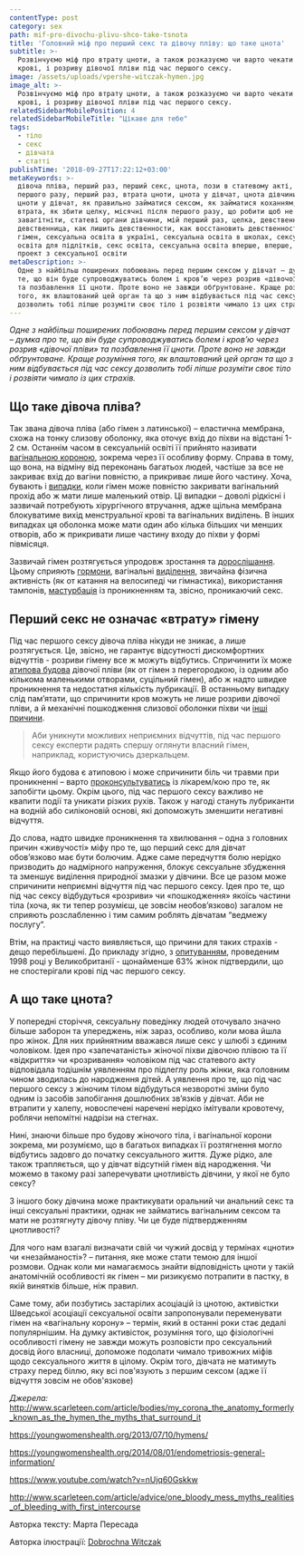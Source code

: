 ```yaml
---
contentType: post
category: sex
path: mif-pro-divochu-plivu-shco-take-tsnota
title: 'Головний міф про перший секс та дівочу пліву: що таке цнота'
subtitle: >-
  Розвінчуємо міф про втрату цноти, а також розказуємо чи варто чекати болю,
  крові, і розриву дівочої пліви під час першого сексу.
image: /assets/uploads/vpershe-witczak-hymen.jpg
image_alt: >-
  Розвінчуємо міф про втрату цноти, а також розказуємо чи варто чекати болю,
  крові, і розриву дівочої пліви під час першого сексу.
relatedSidebarMobilePosition: 4
relatedSidebarMobileTitle: "Цікаве для тебе"
tags:
  - тіло
  - секс
  - дівчата
  - статті
publishTime: '2018-09-27T17:22:12+03:00'
metaKeywords: >-
  дівоча пліва, перший раз, перший секс, цнота, пози в статевому акті, пози для
  першого разу, перший раз, втрата цноти, цнота у дівчат, цнота дівчини, втрата
  цноти у дівчат, як правильно займатися сексом, як займатися коханням, цнота
  втрата, як збити целку, місячні після першого разу, що робити щоб не
  завагітніти, статеві органи дівчини, мій перший раз, целка, девственность,
  девственница, как лишить девственности, как восстановить девственность, гимен,
  гімен, сексуальна освіта в україні, сексуальна освіта в школах, сексуальна
  освіта для підлітків, секс освіта, сексуальна освіта вперше, вперше, онлайн
  проект з сексуальної освіти
metaDescription: >-
  Одне з найбільш поширених побоювань перед першим сексом у дівчат – думка про
  те, що він буде супроводжуватись болем і кров’ю через розрив «дівочої пліви»
  та позбавлення її цноти. Проте воно не завжди обґрунтоване. Краще розуміння
  того, як влаштований цей орган та що з ним відбувається під час сексу
  дозволить тобі ліпше розуміти своє тіло і розвіяти чимало із цих страхів.
---
```

_Одне з найбільш поширених побоювань перед першим сексом у дівчат – думка про те, що він буде супроводжуватись болем і кров’ю через розрив «дівочої пліви» та позбавлення її цноти. Проте воно не завжди обґрунтоване. Краще розуміння того, як влаштований цей орган та що з ним відбувається під час сексу дозволить тобі ліпше розуміти своє тіло і розвіяти чимало із цих страхів._

## Що таке дівоча пліва?

Так звана дівоча пліва (або гімен з латинської) – еластична мембрана, схожа на тонку слизову оболонку, яка оточує вхід до піхви на відстані 1-2 см. Останнім часом в сексуальній освіті її прийнято називати [вагінальною короною](http://www.scarleteen.com/article/bodies/my_corona_the_anatomy_formerly_known_as_the_hymen_the_myths_that_surround_it), зокрема через її особливу форму. Справа в тому, що вона, на відміну від переконань багатьох людей, частіше за все не закриває  вхід до вагіни повністю, а прикриває лише його частину. Хоча, бувають і [випадки](https://youngwomenshealth.org/2013/07/10/hymens/), коли гімен може повністю закривати вагінальний прохід або ж мати лише маленький отвір. Ці випадки – доволі рідкісні і зазвичай потребують хірургічного втручання, адже щільна мембрана блокуватиме вихід менструальної крові та вагінальних виділень. В інших випадках ця оболонка може мати один або кілька більших чи менших отворів, або ж прикривати лише частину входу до піхви у формі півмісяця.

Зазвичай гімен розтягується упродовж зростання та [дорослішання](http://vpershe.com/articles/zminy-v-tili-divchyny-pidlitka). Цьому сприяють [гормони](http://vpershe.com/articles/scho-take-hormony-testosteron-estrogen), вагінальні [виділення](http://vpershe.com/articles/misiachni), звичайна фізична активність (як от катання на велосипеді чи гімнастика), використання тампонів, [мастурбація](http://vpershe.com/stories/persha-masturbacia-pershyy-sex-porno) із проникненням та, звісно, проникаючий секс. 

## Перший секс не означає «втрату» гімену

Під час першого сексу дівоча пліва нікуди не зникає, а лише розтягується. Це, звісно, не гарантує відсутності дискомфортних відчуттів - розриви гімену все ж можуть відбутись. Спричинити їх може [атипова будова](https://youngwomenshealth.org/2013/07/10/hymens/) дівочої пліви (як от гімен з перегородкою, із одним або кількома маленькими отворами, суцільний гімен), або ж надто швидке проникнення та недостатня кількість лубрикації. В останньому випадку слід пам’ятати, що спричинити кров можуть не лише розриви дівочої пліви, а й механічні пошкодження слизової оболонки піхви чи [інші причини](https://youngwomenshealth.org/2014/08/01/endometriosis-general-information/).

> Аби уникнути можливих неприємних відчуттів, під час першого сексу експерти радять спершу оглянути власний гімен, наприклад, користуючись дзеркальцем. 

Якщо його будова є атиповою і може спричинити біль чи травми при проникненні – варто [проконсультуватись](https://www.youtube.com/watch?v=nUjq60Gskkw) із лікарем/кою про те, як запобігти цьому. Окрім цього, під час першого сексу важливо не квапити події та уникати різких рухів. Також у нагоді стануть лубриканти на водній або силіконовій основі, які допоможуть зменшити негативні відчуття. 

До слова, надто швидке проникнення та хвилювання – одна з головних причин «живучості» міфу про те, що перший секс для дівчат обов’язково має бути болючим. Адже саме передчуття болю нерідко призводить до надмірного напруження, блокує сексуальне збудження та зменшує виділення природної змазки у дівчини. Все це разом може спричинити неприємні відчуття під час першого сексу. Ідея про те, що під час сексу відбудуться «розриви» чи «пошкодження» якоїсь частини тіла (хоча, як ти тепер розумієш, це зовсім необов’язково) загалом не сприяють розслабленню і тим самим роблять дівчатам “ведмежу послугу”.

Втім, на практиці часто виявляється, що причини для таких страхів - дещо перебільшені. До прикладу згідно, з [опитуванням](http://www.scarleteen.com/article/advice/one_bloody_mess_myths_realities_of_bleeding_with_first_intercourse), проведеним 1998 році у Великобританії - щонайменше 63% жінок підтвердили, що не спостерігали крові під час першого сексу. 

## А що таке цнота?

У попередні сторіччя, сексуальну поведінку людей оточувало значно більше заборон та упереджень, ніж зараз, особливо, коли мова йшла про жінок. Для них прийнятним вважався лише секс у шлюбі з єдиним чоловіком. Ідея про «запечатаність» жіночої піхви дівочою плівою та її «відкриття» чи «розривання» чоловіком під час статевого акту відповідала тодішнім уявленням про підлеглу роль жінки, яка головним чином зводилась до народження дітей. А уявлення про те, що під час першого сексу з жіночим тілом відбудуться незворотні зміни було одним із засобів запобігання дошлюбних зв’язків у дівчат. Аби не втрапити у халепу, новоспечені наречені нерідко імітували кровотечу, роблячи непомітні надрізи на стегнах.

Нині, знаючи більше про будову жіночого тіла, і вагінальної корони зокрема, ми розуміємо, що в багатьох випадках її розтягнення могло відбутись задовго до початку сексуального життя. Дуже рідко, але також трапляється, що у дівчат відсутній гімен від народження. Чи можемо в такому разі заперечувати цнотливість дівчини, у якої не було сексу? 

З іншого боку дівчина може практикувати оральний чи анальний секс та інші сексуальні практики, однак не займатись вагінальним сексом та мати не розтягнуту дівочу пліву. Чи це буде підтвердженням цнотливості?  

Для чого нам взагалі визначати свій чи чужий досвід у термінах «цноти» чи «незайманості»? – питання, яке може стати темою для іншої розмови. Однак коли ми намагаємось знайти відповідність цноти у такій анатомічній особливості як гімен – ми ризикуємо потрапити в пастку, в якій винятків більше, ніж правил. 

Саме тому, аби позбутись застарілих асоціацій із цнотою, активістки Шведської асоціації сексуальної освіти запропонували переменувати гімен на «вагінальну корону» – термін, який в останні роки стає дедалі популярнішим. На думку активісток, розуміння того, що фізіологічні особливості гімену не завжди можуть розповісти про сексуальний досвід його власниці, допоможе подолати чимало тривожних міфів щодо сексуального життя в цілому.
 Окрім того, дівчата не матимуть страху перед біллю, яку всі пов'язують з першим сексом (адже її відчуття зовсім не обов'язкове) 

_Джерела:_ http://www.scarleteen.com/article/bodies/my_corona_the_anatomy_formerly_known_as_the_hymen_the_myths_that_surround_it

https://youngwomenshealth.org/2013/07/10/hymens/

https://youngwomenshealth.org/2014/08/01/endometriosis-general-information/

https://www.youtube.com/watch?v=nUjq60Gskkw

http://www.scarleteen.com/article/advice/one_bloody_mess_myths_realities_of_bleeding_with_first_intercourse

Авторка тексту: Марта Пересада

Авторка ілюстрації: [Dobrochna Witczak](https://www.instagram.com/dochna_/)
